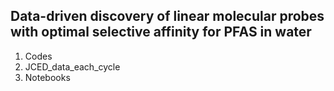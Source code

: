 Data-driven discovery of linear molecular probes with optimal selective affinity for PFAS in water
--

1. Codes
2. JCED_data_each_cycle
3. Notebooks